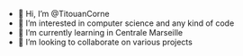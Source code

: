- 👋 Hi, I’m @TitouanCorne
- 👀 I’m interested in computer science and any kind of code
- 🌱 I’m currently learning in Centrale Marseille
- 💞️ I’m looking to collaborate on various projects

<!---
TitouanCorne/TitouanCorne is a ✨ special ✨ repository because its `README.md` (this file) appears on your GitHub profile.
You can click the Preview link to take a look at your changes.
--->
